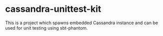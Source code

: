 # cassandra-unittest-kit
This is a project which spawns embedded Cassandra instance and can be used for unit testing using sbt-phantom. 
